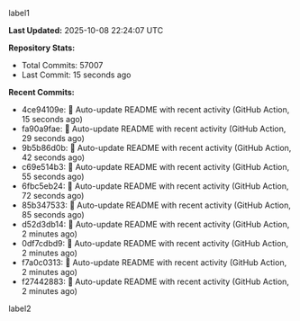 
label1 
<!-- ACTIVITY_START -->
**Last Updated:** 2025-10-08 22:24:07 UTC

**Repository Stats:**
- Total Commits: 57007
- Last Commit: 15 seconds ago

**Recent Commits:**
- 4ce94109e: 🤖 Auto-update README with recent activity (GitHub Action, 15 seconds ago)
- fa90a9fae: 🤖 Auto-update README with recent activity (GitHub Action, 29 seconds ago)
- 9b5b86d0b: 🤖 Auto-update README with recent activity (GitHub Action, 42 seconds ago)
- c69e514b3: 🤖 Auto-update README with recent activity (GitHub Action, 55 seconds ago)
- 6fbc5eb24: 🤖 Auto-update README with recent activity (GitHub Action, 72 seconds ago)
- 85b347533: 🤖 Auto-update README with recent activity (GitHub Action, 85 seconds ago)
- d52d3db14: 🤖 Auto-update README with recent activity (GitHub Action, 2 minutes ago)
- 0df7cdbd9: 🤖 Auto-update README with recent activity (GitHub Action, 2 minutes ago)
- f7a0c0313: 🤖 Auto-update README with recent activity (GitHub Action, 2 minutes ago)
- f27442883: 🤖 Auto-update README with recent activity (GitHub Action, 2 minutes ago)
<!-- ACTIVITY_END -->

label2
